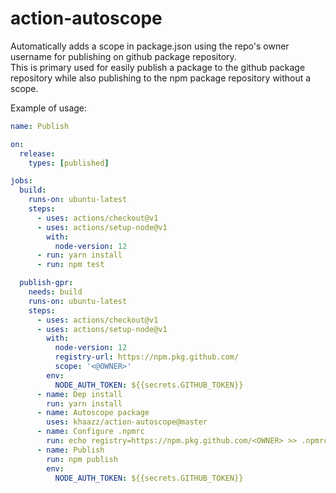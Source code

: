 # action-autoscope

Automatically adds a scope in package.json using the repo's owner username for publishing on github package repository.  
This is primary used for easily publish a package to the github package repository while also publishing to the npm package repository without a scope.

Example of usage:

```yaml
name: Publish

on:
  release:
    types: [published]

jobs:
  build:
    runs-on: ubuntu-latest
    steps:
      - uses: actions/checkout@v1
      - uses: actions/setup-node@v1
        with:
          node-version: 12
      - run: yarn install
      - run: npm test

  publish-gpr:
    needs: build
    runs-on: ubuntu-latest
    steps:
      - uses: actions/checkout@v1
      - uses: actions/setup-node@v1
        with:
          node-version: 12
          registry-url: https://npm.pkg.github.com/
          scope: '<@OWNER>'
        env:
          NODE_AUTH_TOKEN: ${{secrets.GITHUB_TOKEN}}
      - name: Dep install
        run: yarn install
      - name: Autoscope package
        uses: khaazz/action-autoscope@master
      - name: Configure .npmrc
        run: echo registry=https://npm.pkg.github.com/<OWNER> >> .npmrc
      - name: Publish
        run: npm publish
        env:
          NODE_AUTH_TOKEN: ${{secrets.GITHUB_TOKEN}}
```

